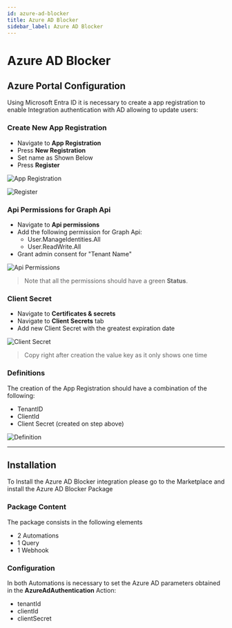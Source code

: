 ```yaml
---
id: azure-ad-blocker
title: Azure AD Blocker
sidebar_label: Azure AD Blocker
---
```


# Azure AD Blocker

## Azure Portal Configuration

Using Microsoft Entra ID it is necessary to create a app registration to enable Integration authentication with AD allowing to update users:

### Create New App Registration

- Navigate to **App Registration**
- Press **New Registration**
- Set name as Shown Below
- Press **Register**

![App Registration](/img/integrations/azure-ad-blocker/adblocker-app-registrations.png)

![Register](/img/integrations/azure-ad-blocker/adblocker-register.png)

### Api Permissions for Graph Api

- Navigate to **Api permissions**
- Add the following permission for Graph Api:
  - User.ManageIdentities.All
  - User.ReadWrite.All
- Grant admin consent for "Tenant Name"

![Api Permissions](/img/integrations/azure-ad-blocker/adblocker-api-permissions.png)

> Note that all the permissions should have a green **Status**.

### Client Secret

- Navigate to **Certificates & secrets**
- Navigate to **Client Secrets** tab
- Add new Client Secret with the greatest expiration date

![Client Secret](/img/integrations/azure-ad-blocker/adblocker-client-secret.png)

> Copy right after creation the value key as it only shows one time

### Definitions

The creation of the App Registration should have a combination of the following:

- TenantID
- ClientId
- Client Secret (created on step above)

![Definition](/img/integrations/azure-ad-blocker/adblocker-definitions.png)

---

## Installation

To Install the Azure AD Blocker integration please go to the Marketplace and install the Azure AD Blocker Package

### Package Content

The package consists in the following elements

- 2 Automations
- 1 Query
- 1 Webhook

### Configuration

In both Automations is necessary to set the Azure AD parameters obtained in the **AzureAdAuthentication** Action:

- tenantId
- clientId
- clientSecret
